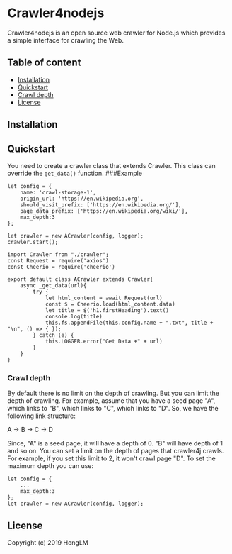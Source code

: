 # Crawler4nodejs

Crawler4nodejs is an open source web crawler for Node.js which provides a simple interface for crawling the Web.

## Table of content

- [Installation](#installation)
- [Quickstart](#quickstart)   
- [Crawl depth](#more-examples)
- [License](#license)

## Installation


## Quickstart
You need to create a crawler class that extends Crawler. This class can override the `get_data()` function. 
###Example
```
let config = {
    name: 'crawl-storage-1',
    origin_url: 'https://en.wikipedia.org',
    should_visit_prefix: ['https://en.wikipedia.org/'],
    page_data_prefix: ['https://en.wikipedia.org/wiki/'],
    max_depth:3
};

let crawler = new ACrawler(config, logger);
crawler.start();
```
```
import Crawler from "./crawler";
const Request = require('axios')
const Cheerio = require('cheerio')

export default class ACrawler extends Crawler{
    async _get_data(url){  
        try {
            let html_content = await Request(url)  
            const $ = Cheerio.load(html_content.data)
            let title = $('h1.firstHeading').text()
            console.log(title)
            this.fs.appendFile(this.config.name + ".txt", title + "\n", () => { }); 
        } catch (e) {
            this.LOGGER.error("Get Data +" + url)
        }
    }
}
```

### Crawl depth
By default there is no limit on the depth of crawling. But you can limit the depth of crawling. For example, assume that you have a seed page "A", which links to "B", which links to "C", which links to "D". So, we have the following link structure:

A -> B -> C -> D

Since, "A" is a seed page, it will have a depth of 0. "B" will have depth of 1 and so on. You can set a limit on the depth of pages that crawler4j crawls. For example, if you set this limit to 2, it won't crawl page "D". To set the maximum depth you can use:
```
let config = {
    ...
    max_depth:3
};
let crawler = new ACrawler(config, logger);
```

## License

Copyright (c) 2019 HongLM
